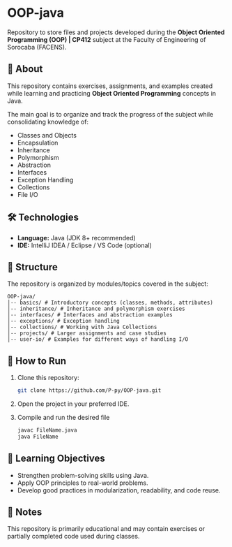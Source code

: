 # OOP-java  

Repository to store files and projects developed during the **Object Oriented Programming (OOP) | CP412** subject at the Faculty of Engineering of Sorocaba (FACENS).  

## 📌 About  
This repository contains exercises, assignments, and examples created while learning and practicing **Object Oriented Programming** concepts in Java.  

The main goal is to organize and track the progress of the subject while consolidating knowledge of:  
- Classes and Objects  
- Encapsulation  
- Inheritance  
- Polymorphism  
- Abstraction  
- Interfaces  
- Exception Handling  
- Collections  
- File I/O  

## 🛠️ Technologies  
- **Language:** Java (JDK 8+ recommended)  
- **IDE:** IntelliJ IDEA / Eclipse / VS Code (optional)  

## 📂 Structure  
The repository is organized by modules/topics covered in the subject:  

```
OOP-java/
│-- basics/ # Introductory concepts (classes, methods, attributes)
│-- inheritance/ # Inheritance and polymorphism exercises
│-- interfaces/ # Interfaces and abstraction examples
│-- exceptions/ # Exception handling
│-- collections/ # Working with Java Collections
│-- projects/ # Larger assignments and case studies
│-- user-io/ # Examples for different ways of handling I/O
```

## 🚀 How to Run  
1. Clone this repository:  
   ```bash
   git clone https://github.com/P-py/OOP-java.git
   ```

2. Open the project in your preferred IDE.
3. Compile and run the desired file
   ```bash
   javac FileName.java
   java FileName
   ```

## 📖 Learning Objectives

- Strengthen problem-solving skills using Java.
- Apply OOP principles to real-world problems.
- Develop good practices in modularization, readability, and code reuse.

## 📌 Notes

This repository is primarily educational and may contain exercises or partially completed code used during classes.


